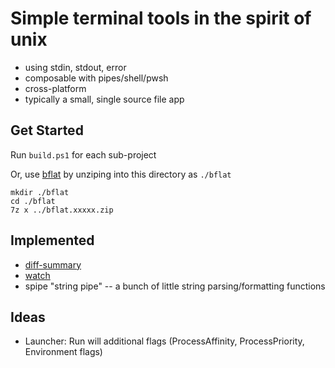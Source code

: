 # Simple terminal tools in the spirit of unix

- using stdin, stdout, error
- composable with pipes/shell/pwsh
- cross-platform
- typically a small, single source file app

## Get Started

Run `build.ps1` for each sub-project

Or, use [bflat](https://github.com/bflattened/bflat/releases) by unziping into this directory as `./bflat`
```
mkdir ./bflat
cd ./bflat
7z x ../bflat.xxxxx.zip
```
## Implemented
- [diff-summary](./diff-summary/README.md)
- [watch](./watch/README.md)
- spipe "string pipe" -- a bunch of little string parsing/formatting functions

## Ideas
- Launcher: Run will additional flags (ProcessAffinity, ProcessPriority, Environment flags)
